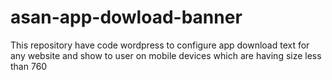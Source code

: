 # asan-app-dowload-banner
This repository have code wordpress to configure app download text for any website and show to user on mobile devices which are having size less than 760
